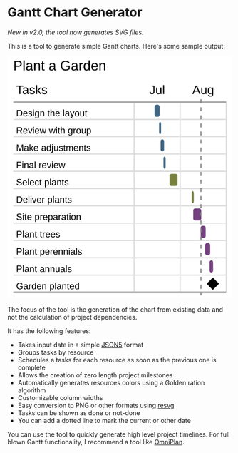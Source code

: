 # Gantt Chart Generator

*New in v2.0, the tool now generates SVG files.*

This is a tool to generate simple Gantt charts. Here's some sample output:

![Gantt Chart Output](example/project.svg)

The focus of the tool is the generation of the chart from existing data and not the calculation of project dependencies.

It has the following features:

- Takes input date in a simple [JSON5](https://json5.org/) format
- Groups tasks by resource
- Schedules a tasks for each resource as soon as the previous one is complete
- Allows the creation of zero length project milestones
- Automatically generates resources colors using a Golden ration algorithm
- Customizable column widths
- Easy conversion to PNG or other formats using [resvg](https://crates.io/crates/resvg)
- Tasks can be shown as done or not-done
- You can add a dotted line to mark the current or other date

You can use the tool to quickly generate high level project timelines.  For full blown Gantt functionality, I recommend a tool like [OmniPlan](https://www.omnigroup.com/omniplan).
